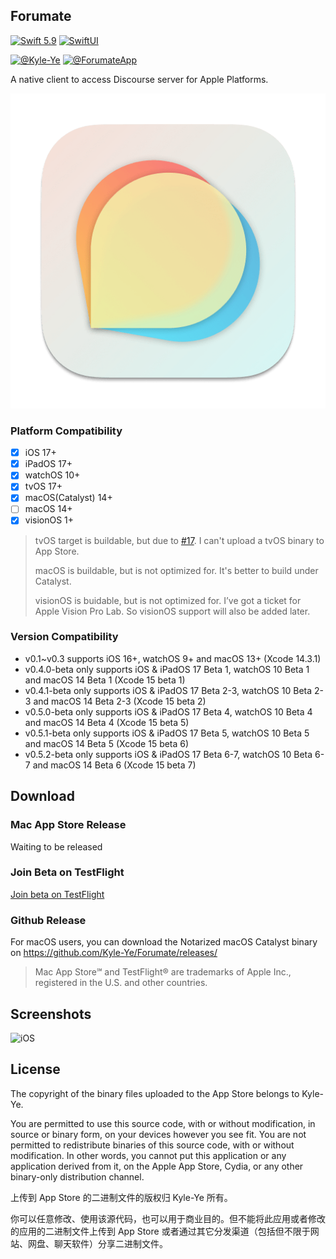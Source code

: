 ## Forumate

[![Swift 5.9](https://img.shields.io/badge/Swift-5.9-ED523F.svg?style=flat)](https://swift.org/)
[![SwiftUI](https://img.shields.io/badge/SwiftUI-✓-orange)](https://developer.apple.com/xcode/swiftui/)

[![@Kyle-Ye](https://img.shields.io/badge/contact-%40Kyle--Ye-yellow.svg?style=flat)](https://twitter.com/KyleSwifter)
[![@ForumateApp](https://img.shields.io/badge/contact-%40ForumateApp-yellow.svg?style=flat)](https://twitter.com/ForumateApp)

A native client to access Discourse server for Apple Platforms.

![Forumate](Forumate/Other/Assets.xcassets/AppIcon.appiconset/AppIcon-macOS-512.png)

### Platform Compatibility

- [x] iOS 17+
- [x] iPadOS 17+
- [x] watchOS 10+
- [x] tvOS 17+
- [x] macOS(Catalyst) 14+
- [ ] macOS 14+
- [x] visionOS 1+

> tvOS target is buildable, but due to [#17](https://github.com/Kyle-Ye/Forumate/issues/17). I can't upload a tvOS binary to App Store.
>
> macOS is buildable, but is not optimized for. It's better to build under Catalyst.
>
> visionOS is buidable, but is not optimized for. I’ve got a ticket for Apple Vision Pro Lab. So visionOS support will also be added later.

### Version Compatibility

- v0.1~v0.3 supports iOS 16+, watchOS 9+ and macOS 13+ (Xcode 14.3.1)
- v0.4.0-beta only supports iOS & iPadOS 17 Beta 1, watchOS 10 Beta 1 and macOS 14 Beta 1 (Xcode 15 beta 1)
- v0.4.1-beta only supports iOS & iPadOS 17 Beta 2-3, watchOS 10 Beta 2-3 and macOS 14 Beta 2-3 (Xcode 15 beta 2)
- v0.5.0-beta only supports iOS & iPadOS 17 Beta 4, watchOS 10 Beta 4 and macOS 14 Beta 4 (Xcode 15 beta 5)
- v0.5.1-beta only supports iOS & iPadOS 17 Beta 5, watchOS 10 Beta 5 and macOS 14 Beta 5 (Xcode 15 beta 6)
- v0.5.2-beta only supports iOS & iPadOS 17 Beta 6-7, watchOS 10 Beta 6-7 and macOS 14 Beta 6 (Xcode 15 beta 7)

## Download

### Mac App Store Release

Waiting to be released

### Join Beta on TestFlight

[Join beta on TestFlight](https://testflight.apple.com/join/4kpEtmsk)

### Github Release

For macOS users, you can download the Notarized macOS Catalyst binary on https://github.com/Kyle-Ye/Forumate/releases/

> Mac App Store℠ and TestFlight® are trademarks of Apple Inc., registered in the U.S. and other countries.

## Screenshots

![iOS](Resources/iOS.png)

## License

The copyright of the binary files uploaded to the App Store belongs to Kyle-Ye.

You are permitted to use this source code, with or without modification, in source or binary form, on your devices however you see fit. You are not permitted to redistribute binaries of this source code, with or without modification. In other words, you cannot put this application or any application derived from it, on the Apple App Store, Cydia, or any other binary-only distribution channel.

上传到 App Store 的二进制文件的版权归 Kyle-Ye 所有。

你可以任意修改、使用该源代码，也可以用于商业目的。但不能将此应用或者修改的应用的二进制文件上传到 App Store 或者通过其它分发渠道（包括但不限于网站、网盘、聊天软件）分享二进制文件。
